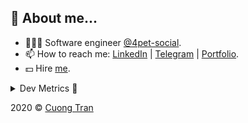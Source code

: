 ## 🦄 About me...

- 🧑🏻‍💻 Software engineer [@4pet-social](https://github.com/4pet-social).
- 📫 How to reach me: [LinkedIn](https://linkedin.com/in/103cuong) | [Telegram](https://t.me/cuong103) | [Portfolio](https://103cuong.github.io/).
- 💵 Hire [me](mailto:103cuong@gmail.com).

<details><summary>Dev Metrics 💅</summary>

<!--START_SECTION:waka-->
![Profile Views](http://img.shields.io/badge/Profile%20Views-16-blue)

![Lines of code](https://img.shields.io/badge/From%20Hello%20World%20I%27ve%20Written-15.8%20million%20lines%20of%20code-blue)

**🐱 My Github Data** 

> 🏆 2,469 Contributions in the Year 2020
 > 
> 📦 497.0 kB Used in Github's Storage 
 > 
> 💼 Opted to Hire
 > 
> 📜 154 Public Repositories
 > 
> 🔑 0 Private Repository 
 > 
**I'm a Night 🦉** 

```text
🌞 Morning    51 commits     ███░░░░░░░░░░░░░░░░░░░░░░   11.64% 
🌆 Daytime    140 commits    ████████░░░░░░░░░░░░░░░░░   31.96% 
🌃 Evening    152 commits    ████████░░░░░░░░░░░░░░░░░   34.7% 
🌙 Night      95 commits     █████░░░░░░░░░░░░░░░░░░░░   21.69%

```
📅 **I'm Most Productive on Thursday** 

```text
Monday       59 commits     ███░░░░░░░░░░░░░░░░░░░░░░   13.47% 
Tuesday      61 commits     ███░░░░░░░░░░░░░░░░░░░░░░   13.93% 
Wednesday    57 commits     ███░░░░░░░░░░░░░░░░░░░░░░   13.01% 
Thursday     79 commits     ████░░░░░░░░░░░░░░░░░░░░░   18.04% 
Friday       66 commits     ███░░░░░░░░░░░░░░░░░░░░░░   15.07% 
Saturday     52 commits     ███░░░░░░░░░░░░░░░░░░░░░░   11.87% 
Sunday       64 commits     ███░░░░░░░░░░░░░░░░░░░░░░   14.61%

```


📊 **This Week I Spent My Time On** 

```text
⌚︎ Time Zone: Asia/Ho_Chi_Minh

💬 Programming Languages: 
TypeScript               20 hrs 24 mins      █████████████░░░░░░░░░░░░   53.13% 
JSON                     6 hrs 11 mins       ████░░░░░░░░░░░░░░░░░░░░░   16.14% 
YAML                     4 hrs 21 mins       ██░░░░░░░░░░░░░░░░░░░░░░░   11.35% 
JavaScript               3 hrs 13 mins       ██░░░░░░░░░░░░░░░░░░░░░░░   8.4% 
Markdown                 1 hr 29 mins        █░░░░░░░░░░░░░░░░░░░░░░░░   3.88%

🔥 Editors: 
WebStorm                 26 hrs 7 mins       █████████████████░░░░░░░░   68.04% 
VS Code                  12 hrs 16 mins      ████████░░░░░░░░░░░░░░░░░   31.96%

```

**I Mostly Code in TypeScript** 

```text
TypeScript               52 repos            █████████████░░░░░░░░░░░░   53.06% 
Go                       18 repos            ████░░░░░░░░░░░░░░░░░░░░░   18.37% 
JavaScript               17 repos            ████░░░░░░░░░░░░░░░░░░░░░   17.35% 
Shell                    3 repos             ░░░░░░░░░░░░░░░░░░░░░░░░░   3.06% 
Dart                     2 repos             ░░░░░░░░░░░░░░░░░░░░░░░░░   2.04%

```



<!--END_SECTION:waka-->
</details>

2020 © [Cuong Tran](https://github.com/103cuong)
